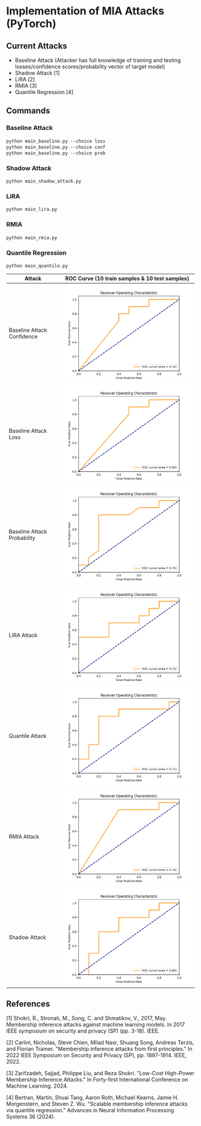 # Implementation of MIA Attacks (PyTorch)

## Current Attacks
* Baseline Attack (Attacker has full knowledge of training and testing losses/confidence scores/probability vector of target model)
* Shadow Attack [1]
* LiRA [2]
* RMIA [3]
* Quantile Regression [4]


## Commands

### Baseline Attack
```code
python main_baseline.py --choice loss
python main_baseline.py --choice conf
python main_baseline.py --choice prob
```

### Shadow Attack
```code
python main_shadow_attack.py
```

### LiRA
```code
python main_lira.py
```


### RMIA
```code
python main_rmia.py
```


### Quantile Regression
```code
python main_quantile.py
```


| Attack | ROC Curve (10 train samples & 10 test samples) |
|-------|--------|
| Baseline Attack Confidence | ![Baseline Attack Configuration](results/ROC_BaselineAttack_conf.png) |
| Baseline Attack Loss | ![Baseline Attack Loss](results/ROC_BaselineAttack_loss.png) |
| Baseline Attack Probability | ![Baseline Attack Probability](results/ROC_BaselineAttack_prob.png) |
| LIRA Attack | ![LIRA Attack](results/ROC_LIRAAttack.png) |
| Quantile Attack | ![Quantile Attack](results/ROC_QuantileAttack.png) |
| RMIA Attack | ![RMIA Attack](results/ROC_RMIA.png) |
| Shadow Attack | ![Shadow Attack](results/ROC_Shadow.png) |


## References
[1] Shokri, R., Stronati, M., Song, C. and Shmatikov, V., 2017, May. Membership inference attacks against machine learning models. In 2017 IEEE symposium on security and privacy (SP) (pp. 3-18). IEEE.

[2] Carlini, Nicholas, Steve Chien, Milad Nasr, Shuang Song, Andreas Terzis, and Florian Tramer. "Membership inference attacks from first principles." In 2022 IEEE Symposium on Security and Privacy (SP), pp. 1897-1914. IEEE, 2022.

[3] Zarifzadeh, Sajjad, Philippe Liu, and Reza Shokri. "Low-Cost High-Power Membership Inference Attacks." In Forty-first International Conference on Machine Learning. 2024.

[4] Bertran, Martin, Shuai Tang, Aaron Roth, Michael Kearns, Jamie H. Morgenstern, and Steven Z. Wu. "Scalable membership inference attacks via quantile regression." Advances in Neural Information Processing Systems 36 (2024).
